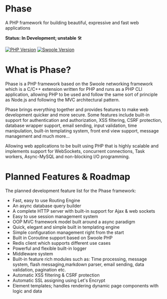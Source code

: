 # Phase
A PHP framework for building beautiful, expressive and fast web applications

**Status: In Development; unstable** 🛠

[![PHP Version](https://img.shields.io/badge/PHP-%3E=7.1-brightgreen.svg?maxAge=2592000)](https://secure.php.net/)
[![Swoole Version](https://img.shields.io/badge/swoole-%3E=4.2.1-brightgreen.svg?maxAge=2592000)](https://github.com/swoole/swoole-src)

# What is Phase?
Phase is a PHP framework based on the Swoole networking framework which is a C/C++ extension written for PHP and runs as a PHP CLI application, allowing PHP to be used and follow the same sort of principle as Node.js and following the MVC architectural pattern.

Phase brings everything together and provides features to make web development quicker and more secure. Some features include built-in support for authentication and authorization, XSS filtering, CSRF protection, database wrapper support, email sending, input validation, time manipulation, built-in templating system, front end view support, message management and much more...

Allowing web applications to be built using PHP that is highly scalable and implements support for WebSockets, concurrent connections, Task workers, Async-MySQL and non-blocking I/O programming.

# Planned Features & Roadmap
The planned development feature list for the Phase framework:
- Fast, easy to use Routing Engine
- An async database query builder
- A complete HTTP server with built-in support for Ajax & web sockets
- Easy to use session management system
- OOP MVC framework model built around a async paradigm
- Quick, elegant and simple built in templating engine
- Simple configuration management right from the start
- Built in Coroutine support based on Swoole PHP
- Redis client which supports different use cases
- Powerful and flexible built-in logger
- Middleware system
- Built-in feature rich modules such as: Time processing, message system, flash messaging,markdown parser, email sending, data validation, pagination etc.
- Automatic XSS filtering & CSRF protection
- Automatic SSL assigning using Let's Encrypt
- Element templates; handles rendering dynamic page components with logic and data
